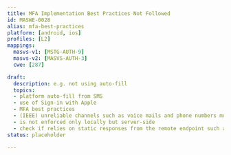 ```yaml
---
title: MFA Implementation Best Practices Not Followed
id: MASWE-0028
alias: mfa-best-practices
platform: [android, ios]
profiles: [L2]
mappings:
  masvs-v1: [MSTG-AUTH-9]
  masvs-v2: [MASVS-AUTH-3]
  cwe: [287]

draft:
  description: e.g. not using auto-fill
  topics:
  - platform auto-fill from SMS
  - use of Sign-in with Apple
  - MFA best practices
  - (IEEE) unreliable channels such as voice mails and phone numbers must be avoided
  - is not enforced only locally but server-side
  - check if relies on static responses from the remote endpoint such as `"message":"Success"`
status: placeholder

---
```



